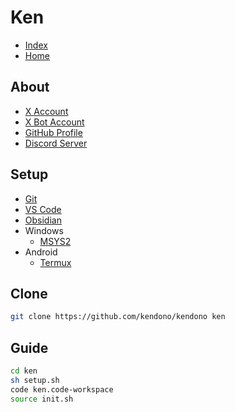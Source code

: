 
# Ken

- [Index](<./_/README.md>)
- [Home](<./_/_/README.md>)

## About

- [X Account](https://x.com/ken_dono_)
- [X Bot Account](https://x.com/ken_auto_)
- [GitHub Profile](https://github.com/kendono)
- [Discord Server](https://discord.gg/jhJ64HDRSX)

## Setup

- [Git](https://git-scm.com/)
- [VS Code](https://code.visualstudio.com/)
- [Obsidian](https://obsidian.md/)
- Windows
  - [MSYS2](https://www.msys2.org/)
- Android
  - [Termux](https://termux.dev/en/)

## Clone

```sh
git clone https://github.com/kendono/kendono ken
```

## Guide

```sh
cd ken
sh setup.sh
code ken.code-workspace
source init.sh
```
